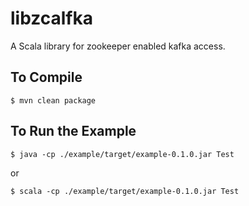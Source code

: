 libzcalfka
==========
A Scala library for zookeeper enabled kafka access.

To Compile
----------
```
$ mvn clean package
```

To Run the Example
------------------
```
$ java -cp ./example/target/example-0.1.0.jar Test
```
or
```
$ scala -cp ./example/target/example-0.1.0.jar Test
```
